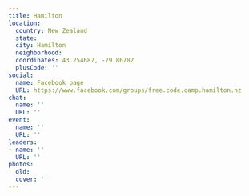 ```yaml
---
title: Hamilton
location:
  country: New Zealand
  state: 
  city: Hamilton
  neighborhood: 
  coordinates: 43.254687, -79.86782
  plusCode: ''
social:
  name: Facebook page
  URL: https://www.facebook.com/groups/free.code.camp.hamilton.nz
chat:
  name: ''
  URL: ''
event:
  name: ''
  URL: ''
leaders:
- name: ''
  URL: ''
photos:
  old: 
  cover: ''
---
```

